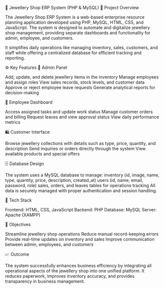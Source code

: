 💎 Jewellery Shop ERP System (PHP & MySQL)
🧩 Project Overview

The Jewellery Shop ERP System is a web-based enterprise resource planning application developed using PHP, MySQL, HTML, CSS, and JavaScript. The system is designed to automate and digitalize jewellery shop management, providing separate dashboards and functionality for admin, employee, and customers.

It simplifies daily operations like managing inventory, sales, customers, and staff while offering a centralized database for efficient tracking and reporting.

⚙️ Key Features
👑 Admin Panel

Add, update, and delete jewellery items in the inventory
Manage employees and assign roles
View sales records, stock levels, and customer data
Approve or reject employee leave requests
Generate analytical reports for decision-making

💼 Employee Dashboard

Access assigned tasks and update work status
Manage customer orders and billing
Request leaves and view approval status
View daily performance metrics

🛍️ Customer Interface

Browse jewellery collections with details such as type, price, quantity, and description
Send inquiries or orders directly through the system
View available products and special offers

🗄️ Database Design

The system uses a MySQL database to manage:
inventory (id, image, name, type, quantity, price, description, created_at)
users (id, name, email, password, role)
sales, orders, and leaves tables for operations tracking
All data is securely managed with proper authentication and session handling.

🧰 Tech Stack

Frontend: HTML, CSS, JavaScript
Backend: PHP
Database: MySQL
Server: Apache (XAMPP)

🎯 Objectives

Streamline jewellery shop operations
Reduce manual record-keeping errors
Provide real-time updates on inventory and sales
Improve communication between admin, employees, and customers

📈 Outcome

The system successfully enhances business efficiency by integrating all operational aspects of the jewellery shop into one unified platform. It reduces paperwork, improves inventory accuracy, and provides transparency in business management.
